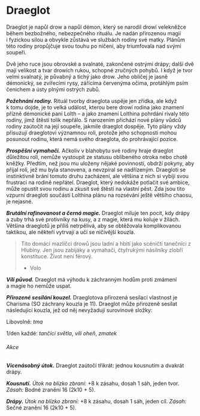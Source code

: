 # Draeglot

Draeglot je napůl drow a napůl démon, který se narodil drowí velekněžce během bezbožného, nebezpečného rituálu. Je nadán přirozenou magií i fyzickou sílou a obvykle zůstává ve službách rodiny své matky. Plánům této rodiny propůjčuje svou touhu po ničení, aby triumfovala nad svými soupeři.

Dvě jeho ruce jsou obrovské a svalnaté, zakončené ostrými drápy; další dvě mají velikost a tvar drowích rukou, schopné zručných pohybů. I když je tvor velmi svalnatý, je půvabný a tichý jako drow. Jeho obličej je jasně démonický, se zvířecími rysy, zářícíma červenýma očima, protáhlým psím čenichem a ústy plnými ostrých zubů.

***Požehnání rodiny.*** Rituál tvorby draeglota uspěje jen zřídka, ale když k tomu dojde, je to velká událost, kterou bere drowí rodina jako znamení přízně démonické paní Lolth – a jako znamení Lolthina pohrdání rivaly této rodiny, jimž štěstí tolik nepřálo. S narozením přichází nové plány vůdců rodiny zaútočit na její soupeře, jakmile draeglot dospěje. Tyto plány vždy přisuzují draeglotovi významnou roli, protože jeho schopnosti mohou posunout rodinu, která nemá svého draeglota, do prohrávající pozice.

***Prospěšní vymahači.*** Ačkoliv v blahobytu své rodiny hraje draeglot důležitou roli, nemůže vystoupit ze statusu oblíbeného otroka nebo chotě kněžky. Předtím, než jsou mu uloženy nějaké povinnosti, obdrží pokyny, aby přijal roli, jež mu byla stanovena, a nevzpíral se nadřízeným. Draegloti se instinktivně brání tomuto druhu zacházení, ale většina z nich si vybíjí svou frustraci na rodině nepřátel. Draeglot, který nedokáže potlačit své ambice, může opustit svou rodinu a zkusit své štěstí na vlastní pěst. Zda jsou tito vzpurní draegloti součástí Lolthina plánu na rozsévání ještě většího chaosu, je nejasné.

***Brutální rafinovanost a černá magie.*** Draeglot miluje ten pocit, kdy drápy a zuby trhá své protivníky na kusy, a z magie, která mu koluje v žilách. Většina draeglotů je příliš netrpělivá, aby se obtěžovala komplikovanou taktikou, ale někteří vytrvají a učí se ničivější kouzla.

> Tito domácí mazlíčci drowů jsou ladní a hbití jako scéničtí tanečníci
> z Hlubiny. Jen jsou zabijáky a vymahači, čtyřrukými násilníky zlobří
> konstituce. Život není férový.
>
> - Volo


<Monster 
    title="Draeglot"
    subtitle="Velký běs (démon), chaotické zlo"
    armor-class="15 (přirozená zbroj)"
    hit-points="123 (13k10 + 52)"
    speed="6 sáhů"
    str="20 (+5)"
    dex="15 (+2)"
    con="18 (+4)"
    int="13 (+1)"
    wis="11 (+0)"
    cha="11 (+0)"
    saving-thros=""
    skills="Nenápadnost +5, Vnímání +3"
    damage-vulnerabilities=""
    damage-resistance="blesková, chladná, ohnivá"
    damage-immunities="jedová"
    condition-immunities="otrávený"
    senses="vidění ve tmě 24 sáhů, pasivní Vnímání 13"
    languages="démonština, elfština, temnobecná řeč"
    challenge="7 (2 900 ZK)"
    >

***Vílí původ.*** Draeglot má výhodu k záchranným hodům proti zmámení a magie ho nemůže uspat.

***Přirozené sesílání kouzel.*** Draeglotova přirozená sesílací vlastnost je Charisma (SO záchrany kouzla je 11). Draeglot může přirozeně sesílat následující kouzla, jež od něj nevyžadují surovinové složky:

Libovolně: *tma*

1/den každé: *tančící světla*, *vílí oheň*, *zmatek*

###### Akce

***Vícenásobný útok.*** Draeglot zaútočí třikrát: jednou kousnutím a dvakrát drápy.

***Kousnutí.*** *Útok na blízko zbraní:* +8 k zásahu, dosah 1 sáh, jeden tvor. *Zásah:* Bodné zranění 16 (2k10 + 5).

***Drápy.*** *Útok na blízko zbraní:* +8 k zásahu, dosah 1 sáh, jeden cíl. *Zásah:* Sečné zranění 16 (2k10 + 5).

</Monster>


